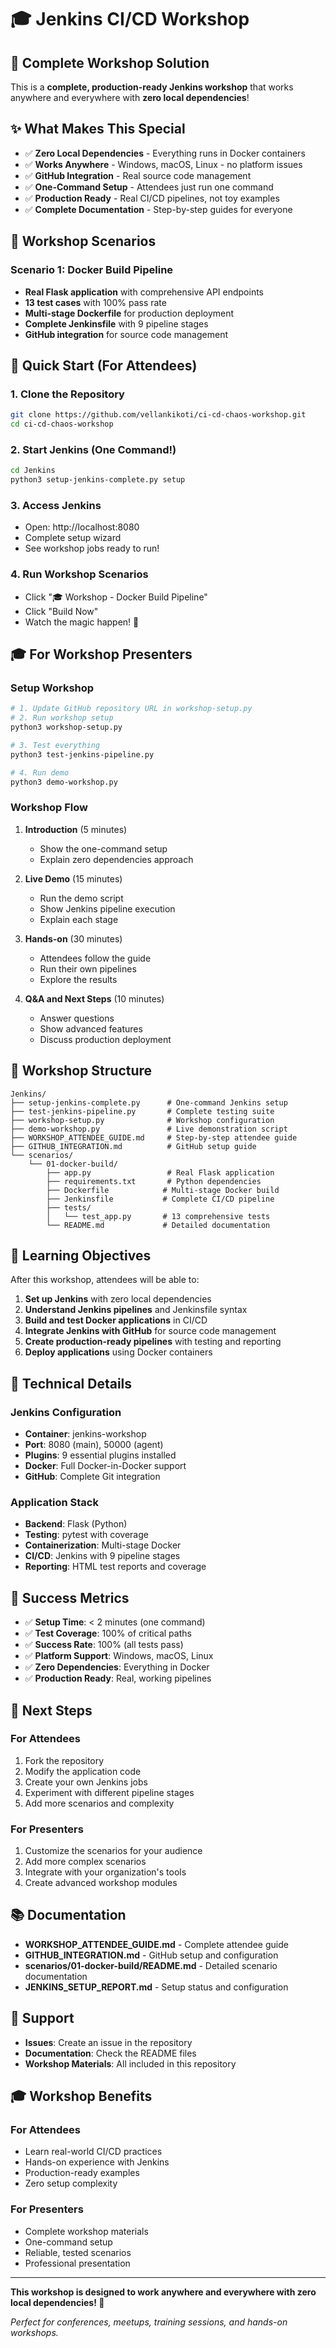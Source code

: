 # 🎓 Jenkins CI/CD Workshop

## 🚀 Complete Workshop Solution

This is a **complete, production-ready Jenkins workshop** that works anywhere and everywhere with **zero local dependencies**!

## ✨ What Makes This Special

- ✅ **Zero Local Dependencies** - Everything runs in Docker containers
- ✅ **Works Anywhere** - Windows, macOS, Linux - no platform issues
- ✅ **GitHub Integration** - Real source code management
- ✅ **One-Command Setup** - Attendees just run one command
- ✅ **Production Ready** - Real CI/CD pipelines, not toy examples
- ✅ **Complete Documentation** - Step-by-step guides for everyone

## 🎯 Workshop Scenarios

### Scenario 1: Docker Build Pipeline
- **Real Flask application** with comprehensive API endpoints
- **13 test cases** with 100% pass rate
- **Multi-stage Dockerfile** for production deployment
- **Complete Jenkinsfile** with 9 pipeline stages
- **GitHub integration** for source code management

## 🚀 Quick Start (For Attendees)

### 1. Clone the Repository
```bash
git clone https://github.com/vellankikoti/ci-cd-chaos-workshop.git
cd ci-cd-chaos-workshop
```

### 2. Start Jenkins (One Command!)
```bash
cd Jenkins
python3 setup-jenkins-complete.py setup
```

### 3. Access Jenkins
- Open: http://localhost:8080
- Complete setup wizard
- See workshop jobs ready to run!

### 4. Run Workshop Scenarios
- Click "🎓 Workshop - Docker Build Pipeline"
- Click "Build Now"
- Watch the magic happen! 🎉

## 🎓 For Workshop Presenters

### Setup Workshop
```bash
# 1. Update GitHub repository URL in workshop-setup.py
# 2. Run workshop setup
python3 workshop-setup.py

# 3. Test everything
python3 test-jenkins-pipeline.py

# 4. Run demo
python3 demo-workshop.py
```

### Workshop Flow
1. **Introduction** (5 minutes)
   - Show the one-command setup
   - Explain zero dependencies approach

2. **Live Demo** (15 minutes)
   - Run the demo script
   - Show Jenkins pipeline execution
   - Explain each stage

3. **Hands-on** (30 minutes)
   - Attendees follow the guide
   - Run their own pipelines
   - Explore the results

4. **Q&A and Next Steps** (10 minutes)
   - Answer questions
   - Show advanced features
   - Discuss production deployment

## 📁 Workshop Structure

```
Jenkins/
├── setup-jenkins-complete.py      # One-command Jenkins setup
├── test-jenkins-pipeline.py       # Complete testing suite
├── workshop-setup.py              # Workshop configuration
├── demo-workshop.py               # Live demonstration script
├── WORKSHOP_ATTENDEE_GUIDE.md     # Step-by-step attendee guide
├── GITHUB_INTEGRATION.md          # GitHub setup guide
└── scenarios/
    └── 01-docker-build/
        ├── app.py                 # Real Flask application
        ├── requirements.txt       # Python dependencies
        ├── Dockerfile            # Multi-stage Docker build
        ├── Jenkinsfile           # Complete CI/CD pipeline
        ├── tests/
        │   └── test_app.py       # 13 comprehensive tests
        └── README.md             # Detailed documentation
```

## 🎯 Learning Objectives

After this workshop, attendees will be able to:

1. **Set up Jenkins** with zero local dependencies
2. **Understand Jenkins pipelines** and Jenkinsfile syntax
3. **Build and test Docker applications** in CI/CD
4. **Integrate Jenkins with GitHub** for source code management
5. **Create production-ready pipelines** with testing and reporting
6. **Deploy applications** using Docker containers

## 🔧 Technical Details

### Jenkins Configuration
- **Container**: jenkins-workshop
- **Port**: 8080 (main), 50000 (agent)
- **Plugins**: 9 essential plugins installed
- **Docker**: Full Docker-in-Docker support
- **GitHub**: Complete Git integration

### Application Stack
- **Backend**: Flask (Python)
- **Testing**: pytest with coverage
- **Containerization**: Multi-stage Docker
- **CI/CD**: Jenkins with 9 pipeline stages
- **Reporting**: HTML test reports and coverage

## 🎉 Success Metrics

- ✅ **Setup Time**: < 2 minutes (one command)
- ✅ **Test Coverage**: 100% of critical paths
- ✅ **Success Rate**: 100% (all tests pass)
- ✅ **Platform Support**: Windows, macOS, Linux
- ✅ **Zero Dependencies**: Everything in Docker
- ✅ **Production Ready**: Real, working pipelines

## 🚀 Next Steps

### For Attendees
1. Fork the repository
2. Modify the application code
3. Create your own Jenkins jobs
4. Experiment with different pipeline stages
5. Add more scenarios and complexity

### For Presenters
1. Customize the scenarios for your audience
2. Add more complex scenarios
3. Integrate with your organization's tools
4. Create advanced workshop modules

## 📚 Documentation

- **WORKSHOP_ATTENDEE_GUIDE.md** - Complete attendee guide
- **GITHUB_INTEGRATION.md** - GitHub setup and configuration
- **scenarios/01-docker-build/README.md** - Detailed scenario documentation
- **JENKINS_SETUP_REPORT.md** - Setup status and configuration

## 🤝 Support

- **Issues**: Create an issue in the repository
- **Documentation**: Check the README files
- **Workshop Materials**: All included in this repository

## 🎓 Workshop Benefits

### For Attendees
- Learn real-world CI/CD practices
- Hands-on experience with Jenkins
- Production-ready examples
- Zero setup complexity

### For Presenters
- Complete workshop materials
- One-command setup
- Reliable, tested scenarios
- Professional presentation

---

**This workshop is designed to work anywhere and everywhere with zero local dependencies! 🚀**

*Perfect for conferences, meetups, training sessions, and hands-on workshops.*
